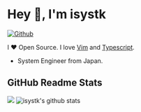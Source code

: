 # Hey 👋, I'm isystk

[![Github](https://img.shields.io/github/followers/isystk?label=Follow&style=social)](https://github.com/isystk)

I ❤ Open Source. I love [Vim](https://www.vim.org/) and [Typescript](https://www.typescriptlang.org/).

- System Engineer from Japan.

## GitHub Readme Stats

[![](https://github-readme-stats.vercel.app/api/top-langs/?username=isystk&layout=default)](https://github.com/anuraghazra/github-readme-stats)
![isystk's github stats](https://github-readme-stats.vercel.app/api?username=isystk&show_icons=true&count_private=true&line_height=40)
